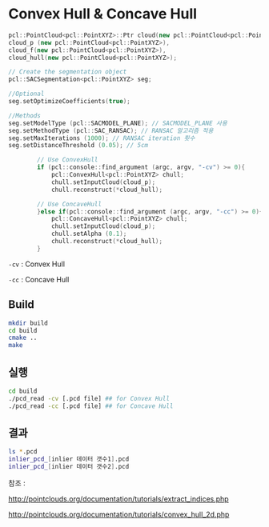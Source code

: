 # Convex Hull & Concave Hull

```c++
pcl::PointCloud<pcl::PointXYZ>::Ptr cloud(new pcl::PointCloud<pcl::PointXYZ>),
cloud_p (new pcl::PointCloud<pcl::PointXYZ>), 
cloud_f(new pcl::PointCloud<pcl::PointXYZ>), 
cloud_hull(new pcl::PointCloud<pcl::PointXYZ>);
```

```C++
// Create the segmentation object
pcl::SACSegmentation<pcl::PointXYZ> seg;

//Optional
seg.setOptimizeCoefficients(true);

//Methods
seg.setModelType (pcl::SACMODEL_PLANE); // SACMODEL_PLANE 사용
seg.setMethodType (pcl::SAC_RANSAC); // RANSAC 알고리즘 적용
seg.setMaxIterations (1000); // RANSAC iteration 횟수
seg.setDistanceThreshold (0.05); // 5cm
```

```c++
		// Use ConvexHull
		if (pcl::console::find_argument (argc, argv, "-cv") >= 0){
			pcl::ConvexHull<pcl::PointXYZ> chull;
			chull.setInputCloud(cloud_p);
			chull.reconstruct(*cloud_hull);

		// Use ConcaveHull
		}else if(pcl::console::find_argument (argc, argv, "-cc") >= 0){
			pcl::ConcaveHull<pcl::PointXYZ> chull;
			chull.setInputCloud(cloud_p);
			chull.setAlpha (0.1);
			chull.reconstruct(*cloud_hull);
		}
```

`-cv` : Convex Hull

`-cc` : Concave Hull



## Build

```bash
mkdir build
cd build
cmake ..
make
```



## 실행

```bash
cd build
./pcd_read -cv [.pcd file] ## for Convex Hull
./pcd_read -cc [.pcd file] ## for Concave Hull
```



## 결과

```bash
ls *.pcd
inlier_pcd_[inlier 데이터 갯수1].pcd
inlier_pcd_[inlier 데이터 갯수2].pcd
```



참조 : 

http://pointclouds.org/documentation/tutorials/extract_indices.php

http://pointclouds.org/documentation/tutorials/convex_hull_2d.php
